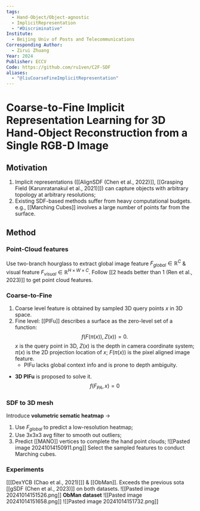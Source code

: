 ```yaml
---
tags:
  - Hand-Object/Object-agnostic
  - ImplicitRepresentation
  - "#Discriminative"
Institute:
  - Beijing Univ of Posts and Telecommunications
Corresponding Author:
  - Zirui Zhuang
Year: 2024
Publisher: ECCV
Code: https://github.com/ru1ven/C2F-SDF
aliases:
  - "@liuCoarseFineImplicitRepresentation"
---
```

# Coarse-to-Fine Implicit Representation Learning  for 3D Hand-Object Reconstruction from a Single  RGB-D Image
## Motivation
1. Implicit representations ([[AlignSDF (Chen et al., 2022)]], [[Grasping Field (Karunratanakul et al., 2021)]]) can capture objects with arbitrary topology at arbitrary resolutions;
2. Existing SDF-based methods suffer from heavy computational budgets. e.g., [[Marching Cubes]] involves a large number of points far from the surface.
## Method
### Point-Cloud features
Use two-branch hourglass to extract global image feature $F_{global}\in\mathbb{R}^C$ & visual feature $F_{visual}\in\mathbb{R}^{H\times W\times C}$. Follow [[2 heads better than 1 (Ren et al., 2023)]] to get point cloud features.

### Coarse-to-Fine
1. Coarse level feature is obtained by sampled 3D query points $x$ in 3D space.
2. Fine level:
	[[PIFu]] describes a surface as the zero-level set of a function:
	$$ f(F(\pi(x)), Z(x)) = 0.$$
	$x$ is the query point in 3D, $Z(x)$ is the depth in camera coordinate system; $\pi(x)$ is the 2D projection location of $x$; $F(\pi(x))$ is the pixel aligned image feature.
	* PIFu lacks global context info and is prone to depth ambiguity.
* **3D PIFu** is proposed to solve it.
	$$f(F_{PA}, x) = 0$$
### SDF to 3D mesh
Introduce **volumetric sematic heatmap** -> 
1. Use $F_{global}$ to predict a low-resolution heatmap;
2. Use 3x3x3 avg filter to smooth out outliers;
3. Predict [[MANO]] vertices to complete the hand point clouds;
![[Pasted image 20241014150911.png]]
Select the sampled features to conduct Marching cubes.

### Experiments
[[[DexYCB (Chao et al., 2021)]]] & [[ObMan]].
Exceeds the previous sota [[gSDF (Chen et al., 2023)]] on both datasets.
![[Pasted image 20241014151526.png]]
**ObMan dataset**
![[Pasted image 20241014151658.png]]
![[Pasted image 20241014151732.png]]